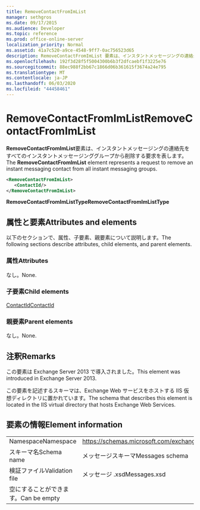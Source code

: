 ```yaml
---
title: RemoveContactFromImList
manager: sethgros
ms.date: 09/17/2015
ms.audience: Developer
ms.topic: reference
ms.prod: office-online-server
localization_priority: Normal
ms.assetid: 41a7c520-a9ce-4548-9ff7-0ac756523d65
description: RemoveContactFromImList 要素は、インスタントメッセージングの連絡先をすべてのインスタントメッセージンググループから削除する要求を表します。
ms.openlocfilehash: 192f3d28f5f5004300b6b3f2dfcaebf1f3225e76
ms.sourcegitcommit: 88ec988f2bb67c1866d06b361615f3674a24e795
ms.translationtype: MT
ms.contentlocale: ja-JP
ms.lasthandoff: 06/03/2020
ms.locfileid: "44458461"
---
```

# <a name="removecontactfromimlist"></a><span data-ttu-id="95855-103">RemoveContactFromImList</span><span class="sxs-lookup"><span data-stu-id="95855-103">RemoveContactFromImList</span></span>

<span data-ttu-id="95855-104">**RemoveContactFromImList**要素は、インスタントメッセージングの連絡先をすべてのインスタントメッセージンググループから削除する要求を表します。</span><span class="sxs-lookup"><span data-stu-id="95855-104">The **RemoveContactFromImList** element represents a request to remove an instant messaging contact from all instant messaging groups.</span></span> 
  
```XML
<RemoveContactFromImList>
   <ContactId/>
</RemoveContactFromImList>
```

 <span data-ttu-id="95855-105">**RemoveContactFromImListType**</span><span class="sxs-lookup"><span data-stu-id="95855-105">**RemoveContactFromImListType**</span></span>
## <a name="attributes-and-elements"></a><span data-ttu-id="95855-106">属性と要素</span><span class="sxs-lookup"><span data-stu-id="95855-106">Attributes and elements</span></span>

<span data-ttu-id="95855-107">以下のセクションで、属性、子要素、親要素について説明します。</span><span class="sxs-lookup"><span data-stu-id="95855-107">The following sections describe attributes, child elements, and parent elements.</span></span>
  
### <a name="attributes"></a><span data-ttu-id="95855-108">属性</span><span class="sxs-lookup"><span data-stu-id="95855-108">Attributes</span></span>

<span data-ttu-id="95855-109">なし。</span><span class="sxs-lookup"><span data-stu-id="95855-109">None.</span></span>
  
### <a name="child-elements"></a><span data-ttu-id="95855-110">子要素</span><span class="sxs-lookup"><span data-stu-id="95855-110">Child elements</span></span>

[<span data-ttu-id="95855-111">ContactId</span><span class="sxs-lookup"><span data-stu-id="95855-111">ContactId</span></span>](contactid.md)
  
### <a name="parent-elements"></a><span data-ttu-id="95855-112">親要素</span><span class="sxs-lookup"><span data-stu-id="95855-112">Parent elements</span></span>

<span data-ttu-id="95855-113">なし。</span><span class="sxs-lookup"><span data-stu-id="95855-113">None.</span></span>
  
## <a name="remarks"></a><span data-ttu-id="95855-114">注釈</span><span class="sxs-lookup"><span data-stu-id="95855-114">Remarks</span></span>

<span data-ttu-id="95855-115">この要素は Exchange Server 2013 で導入されました。</span><span class="sxs-lookup"><span data-stu-id="95855-115">This element was introduced in Exchange Server 2013.</span></span>
  
<span data-ttu-id="95855-116">この要素を記述するスキーマは、Exchange Web サービスをホストする IIS 仮想ディレクトリに置かれています。</span><span class="sxs-lookup"><span data-stu-id="95855-116">The schema that describes this element is located in the IIS virtual directory that hosts Exchange Web Services.</span></span>
  
## <a name="element-information"></a><span data-ttu-id="95855-117">要素の情報</span><span class="sxs-lookup"><span data-stu-id="95855-117">Element information</span></span>

|||
|:-----|:-----|
|<span data-ttu-id="95855-118">Namespace</span><span class="sxs-lookup"><span data-stu-id="95855-118">Namespace</span></span>  <br/> |https://schemas.microsoft.com/exchange/services/2006/messages  <br/> |
|<span data-ttu-id="95855-119">スキーマ名</span><span class="sxs-lookup"><span data-stu-id="95855-119">Schema name</span></span>  <br/> |<span data-ttu-id="95855-120">メッセージスキーマ</span><span class="sxs-lookup"><span data-stu-id="95855-120">Messages schema</span></span>  <br/> |
|<span data-ttu-id="95855-121">検証ファイル</span><span class="sxs-lookup"><span data-stu-id="95855-121">Validation file</span></span>  <br/> |<span data-ttu-id="95855-122">メッセージ .xsd</span><span class="sxs-lookup"><span data-stu-id="95855-122">Messages.xsd</span></span>  <br/> |
|<span data-ttu-id="95855-123">空にすることができます。</span><span class="sxs-lookup"><span data-stu-id="95855-123">Can be empty</span></span>  <br/> ||
   

